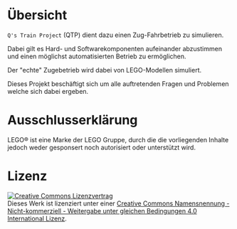 Übersicht
===
`Q's Train Project` (QTP) dient dazu einen Zug-Fahrbetrieb zu simulieren.

Dabei gilt es Hard- und Softwarekomponenten aufeinander abzustimmen und einen möglichst automatisierten Betrieb zu
ermöglichen.

Der "echte" Zugebetrieb wird dabei von LEGO-Modellen simuliert.

Dieses Projekt beschäftigt sich um alle auftretenden Fragen und Problemen welche sich dabei ergeben.


Ausschlusserklärung
=====
LEGO® ist eine Marke der LEGO Gruppe, durch die die vorliegenden Inhalte jedoch weder gesponsert noch autorisiert oder unterstützt wird.

Lizenz
======
<a rel="license" href="http://creativecommons.org/licenses/by-nc-sa/4.0/"><img alt="Creative Commons Lizenzvertrag" style="border-width:0" src="https://i.creativecommons.org/l/by-nc-sa/4.0/88x31.png" /></a><br />Dieses Werk ist lizenziert unter einer <a rel="license" href="http://creativecommons.org/licenses/by-nc-sa/4.0/">Creative Commons Namensnennung - Nicht-kommerziell - Weitergabe unter gleichen Bedingungen 4.0 International Lizenz</a>.
